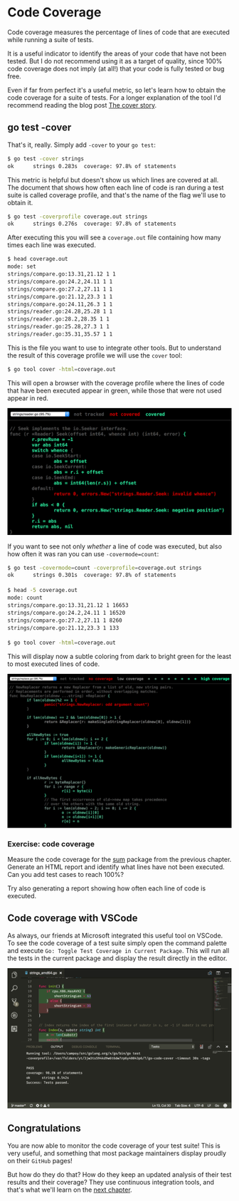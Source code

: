 # Code Coverage

Code coverage measures the percentage of lines of code that are executed while
running a suite of tests.

It is a useful indicator to identify the areas of your code that have not
been tested. But I do not recommend using it as a target of quality, since 100%
code coverage does not imply (at all!) that your code is fully tested or bug
free.

Even if far from perfect it's a useful metric, so let's learn how to obtain the
code coverage for a suite of tests. For a longer explanation of the tool
I'd recommend reading the blog post [The cover story](https://blog.golang.org/cover).

## go test -cover

That's it, really. Simply add `-cover` to your `go test`:

```bash
$ go test -cover strings
ok      strings 0.283s  coverage: 97.8% of statements
```

This metric is helpful but doesn't show us which lines are covered at all.
The document that shows how often each line of code is ran during a test
suite is called coverage profile, and that's the name of the flag we'll use
to obtain it.

```bash
$ go test -coverprofile coverage.out strings
ok      strings 0.276s  coverage: 97.8% of statements
```

After executing this you will see a `coverage.out` file containing how many
times each line was executed.

```bash
$ head coverage.out
mode: set
strings/compare.go:13.31,21.12 1 1
strings/compare.go:24.2,24.11 1 1
strings/compare.go:27.2,27.11 1 1
strings/compare.go:21.12,23.3 1 1
strings/compare.go:24.11,26.3 1 1
strings/reader.go:24.28,25.28 1 1
strings/reader.go:28.2,28.35 1 1
strings/reader.go:25.28,27.3 1 1
strings/reader.go:35.31,35.57 1 1
```

This is the file you want to use to integrate other tools. But to understand
the result of this coverage profile we will use the `cover` tool:

```bash
$ go tool cover -html=coverage.out
```

This will open a browser with the coverage profile where the lines of code that
have been executed appear in green, while those that were not used appear in red.

![coverage](coverage.png)

If you want to see not only *whether* a line of code was executed, but also
how often it was ran you can use `-covermode=count`:

```bash
$ go test -covermode=count -coverprofile=coverage.out strings
ok      strings 0.301s  coverage: 97.8% of statements

$ head -5 coverage.out
mode: count
strings/compare.go:13.31,21.12 1 16653
strings/compare.go:24.2,24.11 1 16520
strings/compare.go:27.2,27.11 1 8260
strings/compare.go:21.12,23.3 1 133

$ go tool cover -html=coverage.out
```

This will display now a subtle coloring from dark to bright green for the
least to most executed lines of code.

![coverage heat map](coverage-count.png)

### Exercise: code coverage

Measure the code coverage for the [sum](sum) package from the previous
chapter. Generate an HTML report and identify what lines have not been
executed. Can you add test cases to reach 100%?

Try also generating a report showing how often each line of code is
executed.

## Code coverage with VSCode

As always, our friends at Microsoft integrated this useful tool on VSCode.
To see the code coverage of a test suite simply open the command palette
and execute `Go: Toggle Test Coverage in Current Package`. This will run
all the tests in the current package and display the result directly in
the editor.

![coverage in VSCode](coverage-vscode.png)

## Congratulations

You are now able to monitor the code coverage of your test suite! This
is very useful, and something that most package maintainers display
proudly on their `GitHub` pages!

But how do they do that? How do they keep an updated analysis of their
test results and their coverage? They use continuous integration tools,
and that's what we'll learn on the [next chapter](3-continuous-integration.md).
